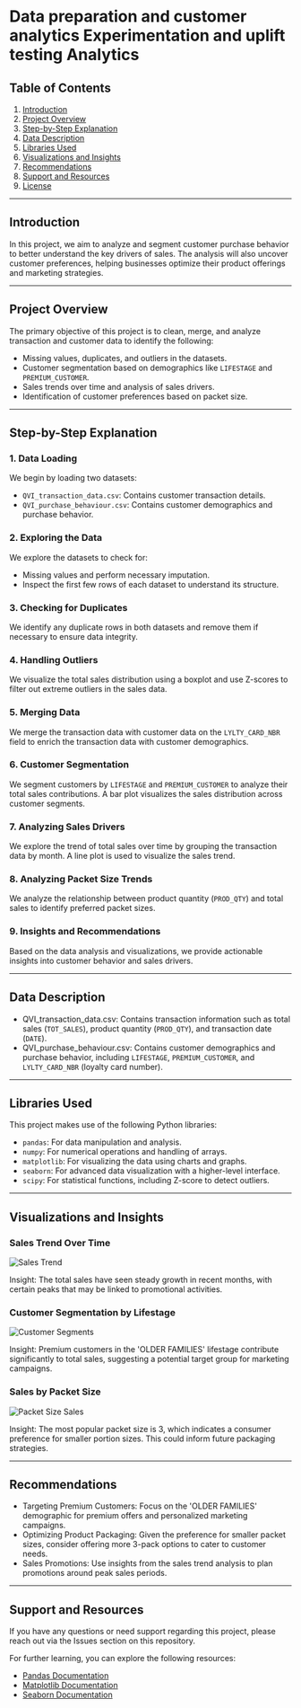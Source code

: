 
# Data preparation and customer analytics Experimentation and uplift testing Analytics

## Table of Contents
1. [Introduction](#introduction)
2. [Project Overview](#project-overview)
3. [Step-by-Step Explanation](#step-by-step-explanation)
4. [Data Description](#data-description)
5. [Libraries Used](#libraries-used)
6. [Visualizations and Insights](#visualizations-and-insights)
7. [Recommendations](#recommendations)
8. [Support and Resources](#support-and-resources)
9. [License](#license)

---

## Introduction

In this project, we aim to analyze and segment customer purchase behavior to better understand the key drivers of sales. The analysis will also uncover customer preferences, helping businesses optimize their product offerings and marketing strategies.

---

## Project Overview

The primary objective of this project is to clean, merge, and analyze transaction and customer data to identify the following:

- Missing values, duplicates, and outliers in the datasets.
- Customer segmentation based on demographics like `LIFESTAGE` and `PREMIUM_CUSTOMER`.
- Sales trends over time and analysis of sales drivers.
- Identification of customer preferences based on packet size.

---

## Step-by-Step Explanation

### 1. Data Loading
We begin by loading two datasets:
- `QVI_transaction_data.csv`: Contains customer transaction details.
- `QVI_purchase_behaviour.csv`: Contains customer demographics and purchase behavior.

### 2. Exploring the Data
We explore the datasets to check for:
- Missing values and perform necessary imputation.
- Inspect the first few rows of each dataset to understand its structure.

### 3. Checking for Duplicates
We identify any duplicate rows in both datasets and remove them if necessary to ensure data integrity.

### 4. **Handling Outliers**
We visualize the total sales distribution using a boxplot and use Z-scores to filter out extreme outliers in the sales data.

### 5. Merging Data
We merge the transaction data with customer data on the `LYLTY_CARD_NBR` field to enrich the transaction data with customer demographics.

### 6. Customer Segmentation
We segment customers by `LIFESTAGE` and `PREMIUM_CUSTOMER` to analyze their total sales contributions. A bar plot visualizes the sales distribution across customer segments.

### 7. Analyzing Sales Drivers
We explore the trend of total sales over time by grouping the transaction data by month. A line plot is used to visualize the sales trend.

### 8. Analyzing Packet Size Trends
We analyze the relationship between product quantity (`PROD_QTY`) and total sales to identify preferred packet sizes.

### 9. Insights and Recommendations
Based on the data analysis and visualizations, we provide actionable insights into customer behavior and sales drivers.

---

## Data Description

- QVI_transaction_data.csv: Contains transaction information such as total sales (`TOT_SALES`), product quantity (`PROD_QTY`), and transaction date (`DATE`).
- QVI_purchase_behaviour.csv: Contains customer demographics and purchase behavior, including `LIFESTAGE`, `PREMIUM_CUSTOMER`, and `LYLTY_CARD_NBR` (loyalty card number).

---

## Libraries Used

This project makes use of the following Python libraries:

- `pandas`: For data manipulation and analysis.
- `numpy`: For numerical operations and handling of arrays.
- `matplotlib`: For visualizing the data using charts and graphs.
- `seaborn`: For advanced data visualization with a higher-level interface.
- `scipy`: For statistical functions, including Z-score to detect outliers.

---

## Visualizations and Insights

### Sales Trend Over Time

![Sales Trend](./sales_trend.png)

Insight: The total sales have seen steady growth in recent months, with certain peaks that may be linked to promotional activities.

### Customer Segmentation by Lifestage

![Customer Segments](./customer_segments.png)

Insight: Premium customers in the 'OLDER FAMILIES' lifestage contribute significantly to total sales, suggesting a potential target group for marketing campaigns.

### Sales by Packet Size

![Packet Size Sales](./packet_size_sales.png)

Insight: The most popular packet size is 3, which indicates a consumer preference for smaller portion sizes. This could inform future packaging strategies.

---

## Recommendations

- Targeting Premium Customers: Focus on the 'OLDER FAMILIES' demographic for premium offers and personalized marketing campaigns.
- Optimizing Product Packaging: Given the preference for smaller packet sizes, consider offering more 3-pack options to cater to customer needs.
- Sales Promotions: Use insights from the sales trend analysis to plan promotions around peak sales periods.

---

## Support and Resources

If you have any questions or need support regarding this project, please reach out via the Issues section on this repository.

For further learning, you can explore the following resources:

- [Pandas Documentation](https://pandas.pydata.org/pandas-docs/stable/)
- [Matplotlib Documentation](https://matplotlib.org/stable/contents.html)
- [Seaborn Documentation](https://seaborn.pydata.org/)

